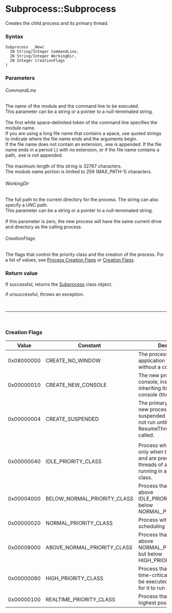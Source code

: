 # Subprocess::Subprocess

Creates the child process and its primary thread.




### Syntax

```
Subprocess __New(
  IN String/Integer CommandLine,
  IN String/Integer WorkingDir,
  IN Integer CreationFlags
)
```




### Parameters

###### CommandLine

The name of the module and the command line to be executed.
<br>
This parameter can be a string or a pointer to a null-terminated string.
<br><br>
The first white space–delimited token of the command line specifies the module name.
<br>
If you are using a long file name that contains a space, use quoted strings to indicate where the file name ends and the arguments begin.
<br>
If the file name does not contain an extension, .exe is appended. If the file name ends in a period (.) with no extension, or if the file name contains a path, .exe is not appended.
<br><br>
The maximum length of this string is 32767 characters.<br>The module name portion is limited to 259 (MAX_PATH-1) characters.

###### WorkingDir

The full path to the current directory for the process. The string can also specify a UNC path.<br>
This parameter can be a string or a pointer to a null-terminated string.
<br><br>
If this parameter is zero, the new process will have the same current drive and directory as the calling process.

###### CreationFlags

The flags that control the priority class and the creation of the process. For a list of values, see [Process Creation Flags](https://msdn.microsoft.com/fd3384ad-8635-4ea1-9054-0572ef86b86d) or [Creation Flags](#creation-flags).




### Return value

If successful, returns the [Subprocess](Subprocess.md) class object.

if unsuccessful, throws an exception.

<br>

***

<br>




### Creation Flags

| Value | Constant | Description |
| -------- | -------- | -------- |
| 0x08000000 | CREATE_NO_WINDOW | The process is a console application that is being run without a console window. |
| 0x00000010 | CREATE_NEW_CONSOLE | The new process has a new console, instead of inheriting its parent's console (the default). |
| 0x00000004 | CREATE_SUSPENDED | The primary thread of the new process is created in a suspended state, and does not run until the ResumeThread function is called. |
| | | |
| 0x00000040 | IDLE_PRIORITY_CLASS | Process whose threads run only when the system is idle and are preempted by the threads of any process running in a higher priority class. |
| 0x00004000 | BELOW_NORMAL_PRIORITY_CLASS | Process that has priority above IDLE_PRIORITY_CLASS but below NORMAL_PRIORITY_CLASS. |
| 0x00000020 | NORMAL_PRIORITY_CLASS | Process with no special scheduling needs. |
| 0x00008000 | ABOVE_NORMAL_PRIORITY_CLASS | Process that has priority above NORMAL_PRIORITY_CLASS but below HIGH_PRIORITY_CLASS. |
| 0x00000080 | HIGH_PRIORITY_CLASS | Process that performs time-critical tasks that must be executed immediately for it to run correctly. |
| 0x00000100 | REALTIME_PRIORITY_CLASS | Process that has the highest possible priority. |
